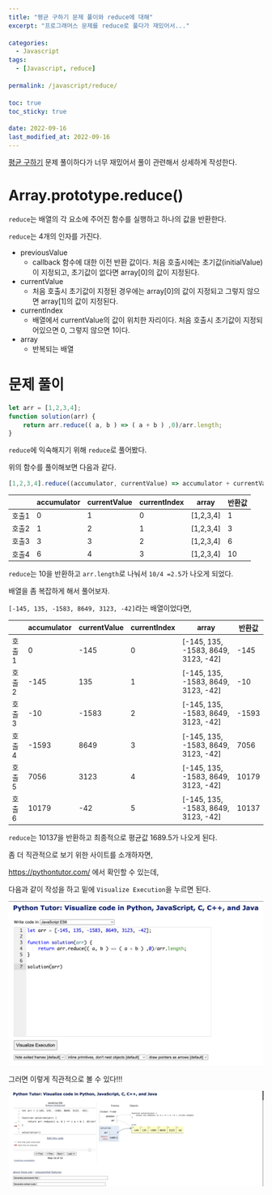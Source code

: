```yaml
---
title: "평균 구하기 문제 풀이와 reduce에 대해"
excerpt: "프로그래머스 문제를 reduce로 풀다가 재밌어서..."

categories:
  - Javascript
tags:
  - [Javascript, reduce]

permalink: /javascript/reduce/

toc: true
toc_sticky: true

date: 2022-09-16
last_modified_at: 2022-09-16
---
```


[평균 구하기](https://sw1104.github.io/programmers/average/) 문제 풀이하다가 너무 재밌어서 풀이 관련해서 상세하게 작성한다.

# Array.prototype.reduce()
`reduce`는 배열의 각 요소에 주어진 함수를 실행하고 하나의 값을 반환한다.

`reduce`는 4개의 인자를 가진다.
- previousValue
    - callback 함수에 대한 이전 반환 값이다. 처음 호출시에는 초기값(initialValue)이 지정되고, 초기값이 없다면 array[0]의 값이 지정된다.
- currentValue
    - 처음 호출시 초기값이 지정된 경우에는 array[0]의 값이 지정되고 그렇지 않으면 array[1]의 값이 지정된다.
- currentIndex
    - 배열에서 currentValue의 값이 위치한 자리이다. 처음 호출시 초기값이 지정되어있으면 0, 그렇지 않으면 1이다.
- array
    - 반복되는 배열

# 문제 풀이

```javascript
let arr = [1,2,3,4];
function solution(arr) {
    return arr.reduce(( a, b ) => ( a + b ) ,0)/arr.length;
}
```

`reduce`에 익숙해지기 위해 `reduce`로 풀어봤다.

위의 함수를 풀이해보면 다음과 같다.

```javascript
[1,2,3,4].reduce((accumulator, currentValue) => accumulator + currentValue , 0)/4
```

||accumulator|	currentValue|	currentIndex|	array| 반환값|
|---|---|---|---|---|---|
|호출1|0|1|0|[1,2,3,4]|1|
|호출2|1|2|1|[1,2,3,4]|3|
|호출3|3|3|2|[1,2,3,4]|6|
|호출4|6|4|3|[1,2,3,4]|10|

`reduce`는 10을 반환하고 `arr.length`로 나눠서 `10/4 =2.5`가 나오게 되었다.

배열을 좀 복잡하게 해서 풀어보자.

`[-145, 135, -1583, 8649, 3123, -42]`라는 배열이었다면,

||accumulator|	currentValue|	currentIndex|	array| 반환값|
|---|---|---|---|---|---|
|호출1|0|-145|0|[-145, 135, -1583, 8649, 3123, -42]|-145|
|호출2|-145|135|1|[-145, 135, -1583, 8649, 3123, -42]|-10|
|호출3|-10|-1583|2|[-145, 135, -1583, 8649, 3123, -42]|-1593|
|호출4|-1593|8649|3|[-145, 135, -1583, 8649, 3123, -42]|7056|
|호출5|7056|3123|4|[-145, 135, -1583, 8649, 3123, -42]|10179|
|호출6|10179|-42|5|[-145, 135, -1583, 8649, 3123, -42]|10137|

`reduce`는 10137을 반환하고 최종적으로 평균값 1689.5가 나오게 된다.

좀 더 직관적으로 보기 위한 사이트를 소개하자면,

https://pythontutor.com/ 에서 확인할 수 있는데, 

다음과 같이 작성을 하고 밑에 `Visualize Execution`을 누르면 된다.

![](../../assets/images/posts_img/Javascript/2022-09-16-reduce.png)

그러면 이렇게 직관적으로 볼 수 있다!!! 

![](../../assets/images/posts_img/Javascript/2022-09-16-reduce.gif)